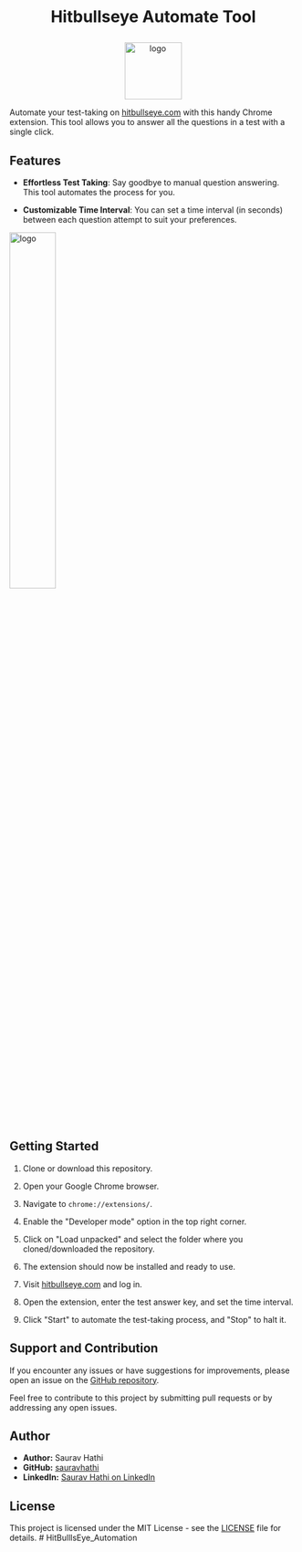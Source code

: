 # <p align="center">Hitbullseye Automate Tool</p>

<p align="center">

  <img src="https://github.com/sauravhathi/Hitbullseye-Automate-Tool/assets/61316762/62a59bfc-7e7d-4858-a69c-e3b4b5247b8f" alt="logo" style="width: 100px">

</p>

Automate your test-taking on [hitbullseye.com](https://www.hitbullseye.com/) with this handy Chrome extension. This tool allows you to answer all the questions in a test with a single click. 

## Features

- **Effortless Test Taking**: Say goodbye to manual question answering. This tool automates the process for you.

- **Customizable Time Interval**: You can set a time interval (in seconds) between each question attempt to suit your preferences.

 <img src="https://github.com/sauravhathi/Hitbullseye-Automate-Tool/assets/61316762/64911ced-64d3-4e49-a9fa-b2e653021dbd" alt="logo" style="width: 40%">

## Getting Started

1. Clone or download this repository.

3. Open your Google Chrome browser.

4. Navigate to `chrome://extensions/`.

5. Enable the "Developer mode" option in the top right corner.

6. Click on "Load unpacked" and select the folder where you cloned/downloaded the repository.

7. The extension should now be installed and ready to use.

8. Visit [hitbullseye.com](https://www.hitbullseye.com/) and log in.

9. Open the extension, enter the test answer key, and set the time interval.

10. Click "Start" to automate the test-taking process, and "Stop" to halt it.

## Support and Contribution

If you encounter any issues or have suggestions for improvements, please open an issue on the [GitHub repository](https://github.com/sauravhathi/Hitbullseye-Automate-Tool/issues).

Feel free to contribute to this project by submitting pull requests or by addressing any open issues.

## Author

- **Author:** Saurav Hathi
- **GitHub:** [sauravhathi](https://github.com/sauravhathi)
- **LinkedIn:** [Saurav Hathi on LinkedIn](https://www.linkedin.com/in/sauravhathi)

## License

This project is licensed under the MIT License - see the [LICENSE](https://github.com/sauravhathi/Hitbullseye-Automate-Tool/blob/main/LICENSE) file for details.
#   H i t B u l l l s E y e _ A u t o m a t i o n  
 